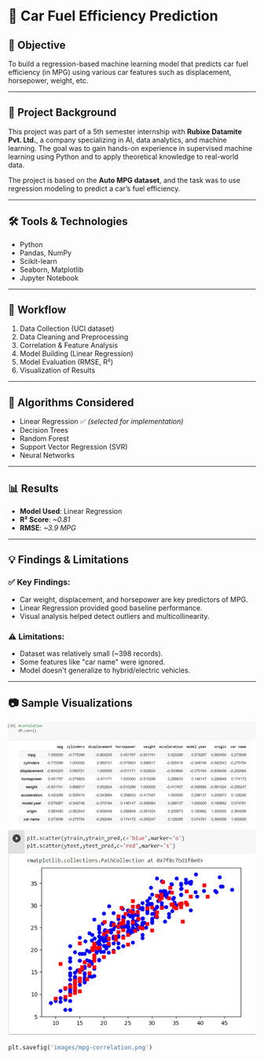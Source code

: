 # 🚗 Car Fuel Efficiency Prediction

## 🎯 Objective
To build a regression-based machine learning model that predicts car fuel efficiency (in MPG) using various car features such as displacement, horsepower, weight, etc.

---

## 📘 Project Background

This project was part of a 5th semester internship with **Rubixe Datamite Pvt. Ltd.**, a company specializing in AI, data analytics, and machine learning. The goal was to gain hands-on experience in supervised machine learning using Python and to apply theoretical knowledge to real-world data.

The project is based on the **Auto MPG dataset**, and the task was to use regression modeling to predict a car’s fuel efficiency.

---

## 🛠 Tools & Technologies

- Python
- Pandas, NumPy
- Scikit-learn
- Seaborn, Matplotlib
- Jupyter Notebook

---

## 🔄 Workflow

1. Data Collection (UCI dataset)
2. Data Cleaning and Preprocessing
3. Correlation & Feature Analysis
4. Model Building (Linear Regression)
5. Model Evaluation (RMSE, R²)
6. Visualization of Results

---

## 🧪 Algorithms Considered

- Linear Regression ✅ *(selected for implementation)*
- Decision Trees
- Random Forest
- Support Vector Regression (SVR)
- Neural Networks

---

## 📊 Results

- **Model Used**: Linear Regression
- **R² Score**: *~0.81*
- **RMSE**: *~3.9 MPG*

---

## 💡 Findings & Limitations

### ✅ Key Findings:
- Car weight, displacement, and horsepower are key predictors of MPG.
- Linear Regression provided good baseline performance.
- Visual analysis helped detect outliers and multicollinearity.

### ⚠️ Limitations:
- Dataset was relatively small (~398 records).
- Some features like "car name" were ignored.
- Model doesn't generalize to hybrid/electric vehicles.

---

## 📷 Sample Visualizations

![Correlation Heatmap](images/mpg-correlation.png)
![Correlation Heatmap](images/actual_vs_predicted.png)

```python
plt.savefig('images/mpg-correlation.png')
